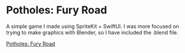 # Potholes: Fury Road

A simple game I made using SpriteKit + SwiftUI. I was more focused on trying to make graphics with Blender, so I have included the .blend file. 

[Potholes: Fury Road](https://apps.apple.com/us/app/potholes-fury-road/id1025474601)
